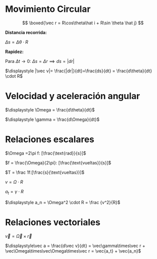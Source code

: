 # Movimiento Circular

$$
\boxed{\vec r = R\cos\theta\hat i + R\sin \theta \hat j}
$$

**Distancia recorrida:**

$\Delta s = \Delta \theta \cdot R$ 

**Rapidez:**

Para $\Delta t \to 0$: $\Delta s = \Delta r \implies ds = |dr|$

$\displaystyle |\vec v|= \frac{|dr|}{dt}=\frac{ds}{dt} = \frac{d\theta}{dt} \cdot R$

# Velocidad y aceleración angular

$\displaystyle \Omega = \frac{d\theta}{dt}$

$\displaystyle \gamma = \frac{d\Omega}{dt}$

# **Relaciones escalares**

$\Omega =2\pi f: [\frac{\text{rad}}{s}]$ 

$f = \frac{\Omega}{2\pi}: [\frac{\text{vueltas}}{s}]$

$T = \frac 1f:[\frac{s}{\text{vueltas}}]$

$v = \Omega\cdot R$

$a_t = \gamma\cdot R$ 

$\displaystyle a_n = \Omega^2 \cdot R = \frac {v^2}{R}$

# **Relaciones vectoriales**

$\vec v = \vec\Omega \times \vec r$

$\displaystyle\vec a = \frac{d\vec v}{dt} = \vec\gamma\times\vec r + \vec\Omega\times\vec\Omega\times\vec r = \vec{a_t} + \vec{a_n}$